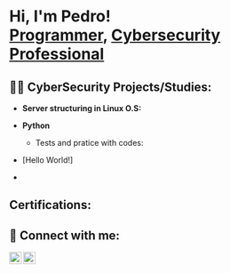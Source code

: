 <h1>Hi, I'm Pedro! <br/><a href="https://github.com/PedoroTororo">Programmer</a>, <a href="https://www.linkedin.com/in/pedro-henrique-de-lima-costa-71a0b7289">Cybersecurity Professional</a>

<h2>👨‍💻 CyberSecurity Projects/Studies:</h2>

- <b> Server structuring in Linux O.S: </b>
  
- <b>Python</b>
  - <c> Tests and pratice with codes:
- [Hello World!]
- 

<h2> Certifications:</h2>

<h2> 🤳 Connect with me:</h2>

[<img align="left" alt="Pedro Henrique | LinkedIn" width="22px" src="https://cdn.jsdelivr.net/npm/simple-icons@v3/icons/linkedin.svg" />][linkedin]
[<img align="left" alt="Pedro Henrique | Instagram" width="22px" src="https://cdn.jsdelivr.net/npm/simple-icons@v3/icons/instagram.svg" />][instagram]

[instagram]: https://www.instagram.com/pedro_henriqueee8
[linkedin]: https://www.linkedin.com/in/pedro-henrique-de-lima-costa-71a0b7289

<!--
**joshmadakor1/joshmadakor1** is a ✨ _special_ ✨ repository because its `README.md` (this file) appears on your GitHub profile.

Here are some ideas to get you started:

- 🔭 I’m currently working on ...
- 🌱 I’m currently learning ...
- 👯 I’m looking to collaborate on ...
- 🤔 I’m looking for help with ...
- 💬 Ask me about ...
- 📫 How to reach me: ...
- 😄 Pronouns: ...
- ⚡ Fun fact: ...
-->
